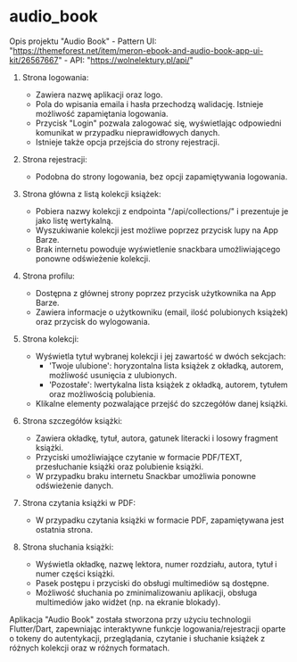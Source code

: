 # audio_book
Opis projektu "Audio Book"
    - Pattern UI: "https://themeforest.net/item/meron-ebook-and-audio-book-app-ui-kit/26567667"
    - API: "https://wolnelektury.pl/api/"

1. Strona logowania:
    - Zawiera nazwę aplikacji oraz logo.
    - Pola do wpisania emaila i hasła przechodzą walidację. Istnieje możliwość zapamiętania logowania.
    - Przycisk "Login" pozwala zalogować się, wyświetlając odpowiedni komunikat w przypadku nieprawidłowych danych.
    - Istnieje także opcja przejścia do strony rejestracji.

2. Strona rejestracji:
    - Podobna do strony logowania, bez opcji zapamiętywania logowania.

3. Strona główna z listą kolekcji książek:
    - Pobiera nazwy kolekcji z endpointa "/api/collections/" i prezentuje je jako listę wertykalną.
    - Wyszukiwanie kolekcji jest możliwe poprzez przycisk lupy na App Barze.
    - Brak internetu powoduje wyświetlenie snackbara umożliwiającego ponowne odświeżenie kolekcji.

4. Strona profilu:
    - Dostępna z głównej strony poprzez przycisk użytkownika na App Barze.
    - Zawiera informacje o użytkowniku (email, ilość polubionych książek) oraz przycisk do wylogowania.

5. Strona kolekcji:
    - Wyświetla tytuł wybranej kolekcji i jej zawartość w dwóch sekcjach:
        + 'Twoje ulubione': horyzontalna lista książek z okładką, autorem, możliwość usunięcia z ulubionych.
        + 'Pozostałe': lwertykalna lista książek z okładką, autorem, tytułem oraz możliwością polubienia.
    - Klikalne elementy pozwalające przejść do szczegółów danej książki.

6. Strona szczegółów książki:
    - Zawiera okładkę, tytuł, autora, gatunek literacki i losowy fragment książki.
    - Przyciski umożliwiające czytanie w formacie PDF/TEXT, przesłuchanie książki oraz polubienie książki.
    - W przypadku braku internetu Snackbar umożliwia ponowne odświeżenie danych.

7. Strona czytania książki w PDF:
    - W przypadku czytania książki w formacie PDF, zapamiętywana jest ostatnia strona.

8. Strona słuchania książki:
    - Wyświetla okładkę, nazwę lektora, numer rozdziału, autora, tytuł i numer części książki.
    - Pasek postępu i przyciski do obsługi multimediów są dostępne.
    - Możliwość słuchania po zminimalizowaniu aplikacji, obsługa multimediów jako widżet (np. na ekranie blokady).

Aplikacja "Audio Book" została stworzona przy użyciu technologii Flutter/Dart, zapewniając interaktywne funkcje logowania/rejestracji oparte o tokeny do autentykacji, przeglądania, czytanie i słuchanie książek z różnych kolekcji oraz w różnych formatach.
